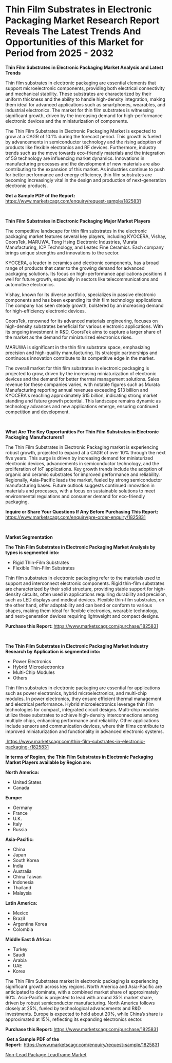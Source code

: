<p><h1>Thin Film Substrates in Electronic Packaging Market Research Report Reveals The Latest Trends And Opportunities of this Market for Period from 2025 - 2032</h1></p><p><strong>Thin Film Substrates in Electronic Packaging Market Analysis and Latest Trends</strong></p>
<p><p>Thin film substrates in electronic packaging are essential elements that support microelectronic components, providing both electrical connectivity and mechanical stability. These substrates are characterized by their uniform thickness and the ability to handle high-density integration, making them ideal for advanced applications such as smartphones, wearables, and industrial electronics. The market for thin film substrates is witnessing significant growth, driven by the increasing demand for high-performance electronic devices and the miniaturization of components.</p><p>The Thin Film Substrates in Electronic Packaging Market is expected to grow at a CAGR of 10.1% during the forecast period. This growth is fueled by advancements in semiconductor technology and the rising adoption of products like flexible electronics and RF devices. Furthermore, industry trends such as the move towards eco-friendly materials and the integration of 5G technology are influencing market dynamics. Innovations in manufacturing processes and the development of new materials are also contributing to the expansion of this market. As industries continue to push for better performance and energy efficiency, thin film substrates are becoming increasingly vital in the design and production of next-generation electronic products.</p></p>
<p><strong>Get a Sample PDF of the Report:&nbsp;</strong> <a href="https://www.marketscagr.com/enquiry/request-sample/1825831?utm_campaign=3432&utm_medium=2&utm_source=Github&utm_content=ia&utm_term=06042025&utm_id=thin-film-substrates-in-electronic-packaging">https://www.marketscagr.com/enquiry/request-sample/1825831</a></p>
<p>&nbsp;</p>
<p><strong>Thin Film Substrates in Electronic Packaging Major Market Players</strong></p>
<p><p>The competitive landscape for thin film substrates in the electronic packaging market features several key players, including KYOCERA, Vishay, CoorsTek, MARUWA, Tong Hsing Electronic Industries, Murata Manufacturing, ICP Technology, and Leatec Fine Ceramics. Each company brings unique strengths and innovations to the sector.</p><p>KYOCERA, a leader in ceramics and electronic components, has a broad range of products that cater to the growing demand for advanced packaging solutions. Its focus on high-performance applications positions it well for future growth, especially in sectors like telecommunications and automotive electronics. </p><p>Vishay, known for its diverse portfolio, specializes in passive electronic components and has been expanding its thin film technology applications. The company has seen steady growth, bolstered by an increasing demand for high-efficiency electronic devices. </p><p>CoorsTek, renowned for its advanced materials engineering, focuses on high-density substrates beneficial for various electronic applications. With its ongoing investment in R&D, CoorsTek aims to capture a larger share of the market as the demand for miniaturized electronics rises.</p><p>MARUWA is significant in the thin film substrate space, emphasizing precision and high-quality manufacturing. Its strategic partnerships and continuous innovation contribute to its competitive edge in the market.</p><p>The overall market for thin film substrates in electronic packaging is projected to grow, driven by the increasing miniaturization of electronic devices and the demand for better thermal management solutions. Sales revenue for these companies varies, with notable figures such as Murata Manufacturing reporting annual revenues exceeding $13 billion and KYOCERA's reaching approximately $15 billion, indicating strong market standing and future growth potential. This landscape remains dynamic as technology advances and new applications emerge, ensuring continued competition and development.</p></p>
<p>&nbsp;</p>
<p><strong>What Are The Key Opportunities For Thin Film Substrates in Electronic Packaging Manufacturers?</strong></p>
<p><p>The Thin Film Substrates in Electronic Packaging market is experiencing robust growth, projected to expand at a CAGR of over 10% through the next five years. This surge is driven by increasing demand for miniaturized electronic devices, advancements in semiconductor technology, and the proliferation of IoT applications. Key growth trends include the adoption of organic and ceramic substrates for improved performance and reliability. Regionally, Asia-Pacific leads the market, fueled by strong semiconductor manufacturing bases. Future outlook suggests continued innovation in materials and processes, with a focus on sustainable solutions to meet environmental regulations and consumer demand for eco-friendly packaging.</p></p>
<p><strong>Inquire or Share Your Questions If Any Before Purchasing This Report:</strong> <a href="https://www.marketscagr.com/enquiry/pre-order-enquiry/1825831?utm_campaign=3432&utm_medium=2&utm_source=Github&utm_content=ia&utm_term=06042025&utm_id=thin-film-substrates-in-electronic-packaging">https://www.marketscagr.com/enquiry/pre-order-enquiry/1825831</a></p>
<p>&nbsp;</p>
<p><strong>Market Segmentation</strong></p>
<p><strong>The Thin Film Substrates in Electronic Packaging Market Analysis by types is segmented into:</strong></p>
<p><ul><li>Rigid Thin-Film Substrates</li><li>Flexible Thin-Film Substrates</li></ul></p>
<p><p>Thin film substrates in electronic packaging refer to the materials used to support and interconnect electronic components. Rigid thin-film substrates are characterized by their solid structure, providing stable support for high-density circuits, often used in applications requiring durability and precision, such as LED displays and medical devices. Flexible thin-film substrates, on the other hand, offer adaptability and can bend or conform to various shapes, making them ideal for flexible electronics, wearable technology, and next-generation devices requiring lightweight and compact designs.</p></p>
<p><strong>Purchase this Report:&nbsp;</strong><a href="https://www.marketscagr.com/purchase/1825831?utm_campaign=3432&utm_medium=2&utm_source=Github&utm_content=ia&utm_term=06042025&utm_id=thin-film-substrates-in-electronic-packaging">https://www.marketscagr.com/purchase/1825831</a></p>
<p>&nbsp;</p>
<p><strong>The Thin Film Substrates in Electronic Packaging Market Industry Research by Application is segmented into:</strong></p>
<p><ul><li>Power Electronics</li><li>Hybrid Microelectronics</li><li>Multi-Chip Modules</li><li>Others</li></ul></p>
<p><p>Thin film substrates in electronic packaging are essential for applications such as power electronics, hybrid microelectronics, and multi-chip modules. In power electronics, they ensure efficient thermal management and electrical performance. Hybrid microelectronics leverage thin film technologies for compact, integrated circuit designs. Multi-chip modules utilize these substrates to achieve high-density interconnections among multiple chips, enhancing performance and reliability. Other applications include sensors and communication devices, where thin films contribute to improved miniaturization and functionality in advanced electronic systems.</p></p>
<p><a href="https://www.marketscagr.com/thin-film-substrates-in-electronic-packaging-r1825831?utm_campaign=3432&utm_medium=2&utm_source=Github&utm_content=ia&utm_term=06042025&utm_id=thin-film-substrates-in-electronic-packaging">&nbsp;https://www.marketscagr.com/thin-film-substrates-in-electronic-packaging-r1825831</a></p>
<p><strong>In terms of Region, the Thin Film Substrates in Electronic Packaging Market Players available by Region are:</strong></p>
<p>
    <p> <strong> North America: </strong>
        <ul>
            <li>United States</li>
            <li>Canada</li>
        </ul>
        </p> 
    <p> <strong> Europe: </strong>
        <ul>
            <li>Germany</li>
            <li>France</li>
            <li>U.K.</li>
            <li>Italy</li>
            <li>Russia</li>
        </ul>
        </p> 
    <p> <strong> Asia-Pacific: </strong>
        <ul>
            <li>China</li>
            <li>Japan</li>
            <li>South Korea</li>
            <li>India</li>
            <li>Australia</li>
            <li>China Taiwan</li>
            <li>Indonesia</li>
            <li>Thailand</li>
            <li>Malaysia</li>
        </ul>
        </p> 
    <p> <strong> Latin America: </strong>
        <ul>
            <li>Mexico</li>
            <li>Brazil</li>
            <li>Argentina Korea</li>
            <li>Colombia</li>
        </ul>
        </p> 
    <p> <strong> Middle East & Africa: </strong>
        <ul>
            <li>Turkey</li>
            <li>Saudi</li>
            <li>Arabia</li>
            <li>UAE</li>
            <li>Korea</li>
        </ul>
    </p>
    </p>
<p><p>The Thin Film Substrates market in electronic packaging is experiencing significant growth across key regions. North America and Asia-Pacific are anticipated to dominate, with a combined market share of approximately 60%. Asia-Pacific is projected to lead with around 35% market share, driven by robust semiconductor manufacturing. North America follows closely at 25%, fueled by technological advancements and R&D investments. Europe is expected to hold about 20%, while China’s share is approximated at 15%, reflecting its expanding electronics sector.</p></p>
<p><strong>Purchase this Report: </strong><a href="https://www.marketscagr.com/purchase/1825831?utm_campaign=3432&utm_medium=2&utm_source=Github&utm_content=ia&utm_term=06042025&utm_id=thin-film-substrates-in-electronic-packaging">https://www.marketscagr.com/purchase/1825831</a></p>
<p>&nbsp;<strong>Get a Sample PDF of the Report:&nbsp;&nbsp;</strong><a href="https://www.marketscagr.com/enquiry/request-sample/1825831?utm_campaign=3432&utm_medium=2&utm_source=Github&utm_content=ia&utm_term=06042025&utm_id=thin-film-substrates-in-electronic-packaging">https://www.marketscagr.com/enquiry/request-sample/1825831</a></p>
<p><strong></strong></p>
<p><p><a href="https://github.com/belhejmawoue/Market-Research-Report-List-1/blob/main/non-lead-package-leadframe-market.md?utm_campaign=3432&utm_medium=2&utm_source=Github&utm_content=ia&utm_term=06042025&utm_id=thin-film-substrates-in-electronic-packaging">Non-Lead Package Leadframe Market</a></p></p>